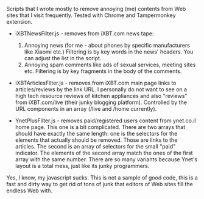 Scripts that I wrote mostly to remove annoying (me) contents from Web sites that I visit frequently.
Tested with Chrome and Tampermonkey extension.

- iXBTNewsFilter.js - removes from iXBT.com news tape:
   1. Annoying news (for me - about phones by specific manufacturers like Xiaomi etc.) Filtering is by key words in the news' headers. You can adjust the list in the script.
   2. Annoying spam comments like ads of sexual services, meeting sites etc. Filtering is by key fragments in the body of the comments.

- iXBTArticlesFilter.js - removes from iXBT.com main page links to articles/reviews by the link URL. I personally do not want to see on a high tech resource reviews of kitchen appliances and also "reviews" from iXBT.com/live (their junky blogging platform). Controlled by the URL components in an array (/live and /home currently).

- YnetPlusFilter.js - removes paid/registered users content from ynet.co.il home page. This one is a bit complicated. There are two arrays that should have exactly the same length: one is the selectors for the elements that actually should be removed. Those are links to the articles. The second is an array of selectors for the small "paid" indicator. The elements of the second array match the ones of the first array with the same number. There are so many variants because Ynet's layout is a total mess, just like its junky programmers.


Yes, I know, my javascript sucks. This is not a sample of good code, this is a fast and dirty way to get rid of tons of junk that editors of Web sites fill the endless Web with. 
